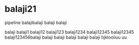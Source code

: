 # balaji21
pipeline
balajibalaji
balaji
balaji

balaji
balaji1
balaji12
balaji123
balaji1234
balaji12345
balaji12345
balaji123456balaji
balaji
balaji
balaji
balaji
balaji
hjklooiiuu
uu
